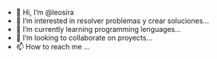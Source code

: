 - 👋 Hi, I’m @leosira
- 👀 I’m interested in resolver problemas y crear soluciones...
- 🌱 I’m currently learning programming lenguages...
- 💞️ I’m looking to collaborate on proyects...
- 📫 How to reach me ...

<!---
leosira/leosira is a ✨ special ✨ repository because its `README.md` (this file) appears on your GitHub profile.
You can click the Preview link to take a look at your changes.
--->
